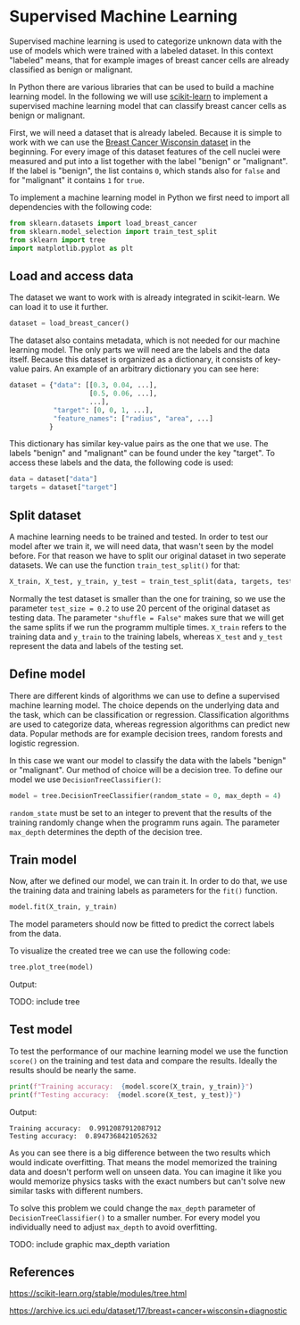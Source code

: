 # Supervised Machine Learning

Supervised machine learning is used to categorize unknown data with the use of models which were trained with a labeled dataset. In this context "labeled" means, that for example images of breast cancer cells are already classified as benign or malignant.

In Python there are various libraries that can be used to build a machine learning model. In the following we will use [scikit-learn](https://scikit-learn.org/stable/index.html) to implement a supervised machine learning model that can classify breast cancer cells as benign or malignant.

First, we will need a dataset that is already labeled. Because it is simple to work with we can use the [Breast Cancer Wisconsin dataset](https://archive.ics.uci.edu/dataset/17/breast+cancer+wisconsin+diagnostic) in the beginning. For every image of this dataset features of the cell nuclei were measured and put into a list together with the label "benign" or "malignant". If the label is "benign", the list contains `0`, which stands also for `false` and for "malignant" it contains `1` for `true`.

To implement a machine learning model in Python we first need to import all dependencies with the following code:

```python
from sklearn.datasets import load_breast_cancer
from sklearn.model_selection import train_test_split
from sklearn import tree
import matplotlib.pyplot as plt
```

## Load and access data

The dataset we want to work with is already integrated in scikit-learn. We can load it to use it further.

```python
dataset = load_breast_cancer()
```

The dataset also contains metadata, which is not needed for our machine learning model. The only parts we will need are the labels and the data itself. Because this dataset is organized as a dictionary, it consists of key-value pairs. An example of an arbitrary dictionary you can see here:

```python
dataset = {"data": [[0.3, 0.04, ...], 
                    [0.5, 0.06, ...], 
                    ...],
           "target": [0, 0, 1, ...],
           "feature_names": ["radius", "area", ...]
          }
```

This dictionary has similar key-value pairs as the one that we use. The labels "benign" and "malignant" can be found under the key "target". To access these labels and the data, the following code is used:

```python
data = dataset["data"]
targets = dataset["target"]
```

## Split dataset

A machine learning needs to be trained and tested. In order to test our model after we train it, we will need data, that wasn't seen by the model before. For that reason we have to split our original dataset in two seperate datasets. We can use the function `train_test_split()` for that:

```python
X_train, X_test, y_train, y_test = train_test_split(data, targets, test_size = 0.2, shuffle = False)
```

Normally the test dataset is smaller than the one for training, so we use the parameter `test_size = 0.2` to use 20 percent of the original dataset as testing data. The parameter `"shuffle = False"` makes sure that we will get the same splits if we run the programm multiple times.
`X_train` refers to the training data and `y_train` to the training labels, whereas `X_test` and `y_test` represent the data and labels of the testing set.

## Define model

There are different kinds of algorithms we can use to define a supervised machine learning model. The choice depends on the underlying data and the task, which can be classification or regression. Classification algorithms are used to categorize data, whereas regression algorithms can predict new data.
Popular methods are for example decision trees, random forests and logistic regression. 

In this case we want our model to classify the data with the labels "benign" or "malignant". Our method of choice will be a decision tree. To define our model we use `DecisionTreeClassifier()`:

```python
model = tree.DecisionTreeClassifier(random_state = 0, max_depth = 4)
```

`random_state` must be set to an integer to prevent that the results of the training randomly change when the programm runs again. The parameter `max_depth` determines the depth of the decision tree.


## Train model

Now, after we defined our model, we can train it. In order to do that, we use the training data and training labels as parameters for the `fit()` function. 

```python
model.fit(X_train, y_train)
```

The model parameters should now be fitted to predict the correct labels from the data.

To visualize the created tree we can use the following code:

```python
tree.plot_tree(model)
```

Output:

TODO: include tree

## Test model

To test the performance of our machine learning model we use the function `score()` on the training and test data and compare the results. Ideally the results should be nearly the same.

```python
print(f"Training accuracy:  {model.score(X_train, y_train)}")
print(f"Testing accuracy:  {model.score(X_test, y_test)}")
```

Output:
```
Training accuracy:  0.9912087912087912
Testing accuracy:  0.8947368421052632
```

As you can see there is a big difference between the two results which would indicate overfitting. That means the model memorized the training data and doesn't perform well on unseen data. You can imagine it like you would memorize physics tasks with the exact numbers but can't solve new similar tasks with different numbers.

To solve this problem we could change the `max_depth` parameter of `DecisionTreeClassifier()` to a smaller number. For every model you individually need to adjust `max_depth` to avoid overfitting.


TODO: include graphic max_depth variation


## References

<https://scikit-learn.org/stable/modules/tree.html>

<https://archive.ics.uci.edu/dataset/17/breast+cancer+wisconsin+diagnostic>